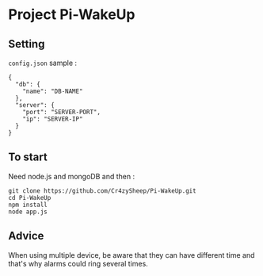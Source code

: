 # Project Pi-WakeUp

## Setting
`config.json` sample :
```
{
  "db": {
    "name": "DB-NAME"
  },
  "server": {
    "port": "SERVER-PORT",
    "ip": "SERVER-IP"
  }
}
```

## To start
Need node.js and mongoDB and then :

```
git clone https://github.com/Cr4zySheep/Pi-WakeUp.git
cd Pi-WakeUp
npm install
node app.js
```

## Advice
When using multiple device, be aware that they can have different time and that's why alarms could ring several times.
